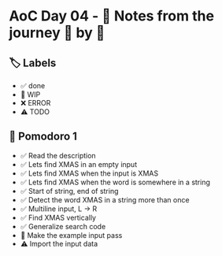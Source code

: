 # AoC Day 04 - 📝 Notes from the journey 🍅 by 🍅

## 🏷️ Labels

- ✅ done
- 🚧 WIP
- ❌ ERROR
- ⚠️ TODO

## 🍅 Pomodoro 1
- ✅ Read the description
- ✅ Lets find XMAS in an empty input
- ✅ Lets find XMAS when the input is XMAS
- ✅ Lets find XMAS when the word is somewhere in a string
- ✅ Start of string, end of string
- ✅ Detect the word XMAS in a string more than once
- ✅ Multiline input, L -> R
- ✅ Find XMAS vertically
- ✅ Generalize search code
- 🚧 Make the example input pass
- ⚠️ Import the input data

